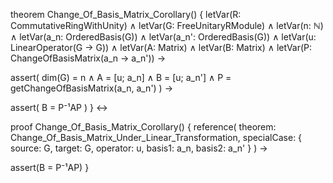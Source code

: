 theorem Change_Of_Basis_Matrix_Corollary() {
  letVar(R: CommutativeRingWithUnity) ∧
  letVar(G: FreeUnitaryRModule) ∧
  letVar(n: ℕ) ∧
  letVar(a_n: OrderedBasis(G)) ∧
  letVar(a_n': OrderedBasis(G)) ∧
  letVar(u: LinearOperator(G → G)) ∧
  letVar(A: Matrix) ∧
  letVar(B: Matrix) ∧
  letVar(P: ChangeOfBasisMatrix(a_n → a_n')) →
  
  assert(
    dim(G) = n ∧
    A = [u; a_n] ∧
    B = [u; a_n'] ∧
    P = getChangeOfBasisMatrix(a_n, a_n')
  ) →
  
  assert(
    B = P⁻¹AP
  )
} ↔

proof Change_Of_Basis_Matrix_Corollary() {
  reference(
    theorem: Change_Of_Basis_Matrix_Under_Linear_Transformation,
    specialCase: {
      source: G,
      target: G,
      operator: u,
      basis1: a_n,
      basis2: a_n'
    }
  ) →
  
  assert(B = P⁻¹AP)
}